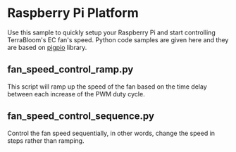 # Raspberry Pi Platform
Use this sample to quickly setup your Raspberry Pi and start controlling TerraBloom's EC fan's speed. Python code samples are given here and they are based on [pigpio](http://abyz.me.uk/rpi/pigpio/) library.

## fan_speed_control_ramp.py
This script will ramp up the speed of the fan based on the time delay between each increase of the PWM duty cycle.

## fan_speed_control_sequence.py
Control the fan speed sequentially, in other words, change the speed in steps rather than ramping.